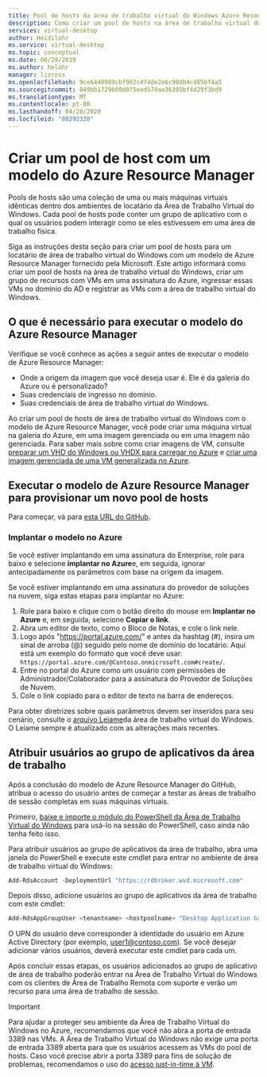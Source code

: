 ```yaml
---
title: Pool de hosts da área de trabalho virtual do Windows Azure Resource Manager-Azure
description: Como criar um pool de hosts na área de trabalho virtual do Windows com um modelo de Azure Resource Manager.
services: virtual-desktop
author: Heidilohr
ms.service: virtual-desktop
ms.topic: conceptual
ms.date: 08/29/2019
ms.author: helohr
manager: lizross
ms.openlocfilehash: 9ce6440989cbf962c474de2a6c90db4c485bf4a5
ms.sourcegitcommit: 849bb1729b89d075eed579aa36395bf4d29f3bd9
ms.translationtype: MT
ms.contentlocale: pt-BR
ms.lasthandoff: 04/28/2020
ms.locfileid: "80292320"
---
```

# <a name="create-a-host-pool-with-an-azure-resource-manager-template"></a>Criar um pool de host com um modelo do Azure Resource Manager

Pools de hosts são uma coleção de uma ou mais máquinas virtuais idênticas dentro dos ambientes de locatário da Área de Trabalho Virtual do Windows. Cada pool de hosts pode conter um grupo de aplicativo com o qual os usuários podem interagir como se eles estivessem em uma área de trabalho física.

Siga as instruções desta seção para criar um pool de hosts para um locatário de área de trabalho virtual do Windows com um modelo de Azure Resource Manager fornecido pela Microsoft. Este artigo informará como criar um pool de hosts na área de trabalho virtual do Windows, criar um grupo de recursos com VMs em uma assinatura do Azure, ingressar essas VMs no domínio do AD e registrar as VMs com a área de trabalho virtual do Windows.

## <a name="what-you-need-to-run-the-azure-resource-manager-template"></a>O que é necessário para executar o modelo do Azure Resource Manager

Verifique se você conhece as ações a seguir antes de executar o modelo de Azure Resource Manager:

- Onde a origem da imagem que você deseja usar é. Ele é da galeria do Azure ou é personalizado?
- Suas credenciais de ingresso no domínio.
- Suas credenciais de área de trabalho virtual do Windows.

Ao criar um pool de hosts de área de trabalho virtual do Windows com o modelo de Azure Resource Manager, você pode criar uma máquina virtual na galeria do Azure, em uma imagem gerenciada ou em uma imagem não gerenciada. Para saber mais sobre como criar imagens de VM, consulte [preparar um VHD do Windows ou VHDX para carregar no Azure](../virtual-machines/windows/prepare-for-upload-vhd-image.md) e [criar uma imagem gerenciada de uma VM generalizada no Azure](../virtual-machines/windows/capture-image-resource.md).

## <a name="run-the-azure-resource-manager-template-for-provisioning-a-new-host-pool"></a>Executar o modelo de Azure Resource Manager para provisionar um novo pool de hosts

Para começar, vá para [esta URL do GitHub](https://github.com/Azure/RDS-Templates/tree/master/wvd-templates/Create%20and%20provision%20WVD%20host%20pool).

### <a name="deploy-the-template-to-azure"></a>Implantar o modelo no Azure

Se você estiver implantando em uma assinatura do Enterprise, role para baixo e selecione **implantar no Azure**e, em seguida, ignorar antecipadamente os parâmetros com base na origem da imagem.

Se você estiver implantando em uma assinatura do provedor de soluções na nuvem, siga estas etapas para implantar no Azure:

1. Role para baixo e clique com o botão direito do mouse em **Implantar no Azure** e, em seguida, selecione **Copiar o link**.
2. Abra um editor de texto, como o Bloco de Notas, e cole o link nele.
3. Logo após "https://portal.azure.com/" e antes da hashtag (#), insira um sinal de arroba (@) seguido pelo nome de domínio do locatário. Aqui está um exemplo do formato que você deve usar: `https://portal.azure.com/@Contoso.onmicrosoft.com#create/`.
4. Entre no portal do Azure como um usuário com permissões de Administrador/Colaborador para a assinatura do Provedor de Soluções de Nuvem.
5. Cole o link copiado para o editor de texto na barra de endereços.

Para obter diretrizes sobre quais parâmetros devem ser inseridos para seu cenário, consulte o [arquivo Leiame](https://github.com/Azure/RDS-Templates/blob/master/wvd-templates/Create%20and%20provision%20WVD%20host%20pool/README.md)da área de trabalho virtual do Windows. O Leiame sempre é atualizado com as alterações mais recentes.

## <a name="assign-users-to-the-desktop-application-group"></a>Atribuir usuários ao grupo de aplicativos da área de trabalho

Após a conclusão do modelo de Azure Resource Manager do GitHub, atribua o acesso do usuário antes de começar a testar as áreas de trabalho de sessão completas em suas máquinas virtuais.

Primeiro, [baixe e importe o módulo do PowerShell da Área de Trabalho Virtual do Windows](/powershell/windows-virtual-desktop/overview/) para usá-lo na sessão do PowerShell, caso ainda não tenha feito isso.

Para atribuir usuários ao grupo de aplicativos da área de trabalho, abra uma janela do PowerShell e execute este cmdlet para entrar no ambiente de área de trabalho virtual do Windows:

```powershell
Add-RdsAccount -DeploymentUrl "https://rdbroker.wvd.microsoft.com"
```

Depois disso, adicione usuários ao grupo de aplicativos da área de trabalho com este cmdlet:

```powershell
Add-RdsAppGroupUser <tenantname> <hostpoolname> "Desktop Application Group" -UserPrincipalName <userupn>
```

O UPN do usuário deve corresponder à identidade do usuário em Azure Active Directory (por exemplo, user1@contoso.com). Se você desejar adicionar vários usuários, deverá executar este cmdlet para cada um.

Após concluir essas etapas, os usuários adicionados ao grupo de aplicativo de área de trabalho poderão entrar na Área de Trabalho Virtual do Windows com os clientes de Área de Trabalho Remota com suporte e verão um recurso para uma área de trabalho de sessão.

>[!IMPORTANT]
>Para ajudar a proteger seu ambiente da Área de Trabalho Virtual do Windows no Azure, recomendamos que você não abra a porta de entrada 3389 nas VMs. A Área de Trabalho Virtual do Windows não exige uma porta de entrada 3389 aberta para que os usuários acessem as VMs do pool de hosts. Caso você precise abrir a porta 3389 para fins de solução de problemas, recomendamos o uso do [acesso just-in-time à VM](../security-center/security-center-just-in-time.md).